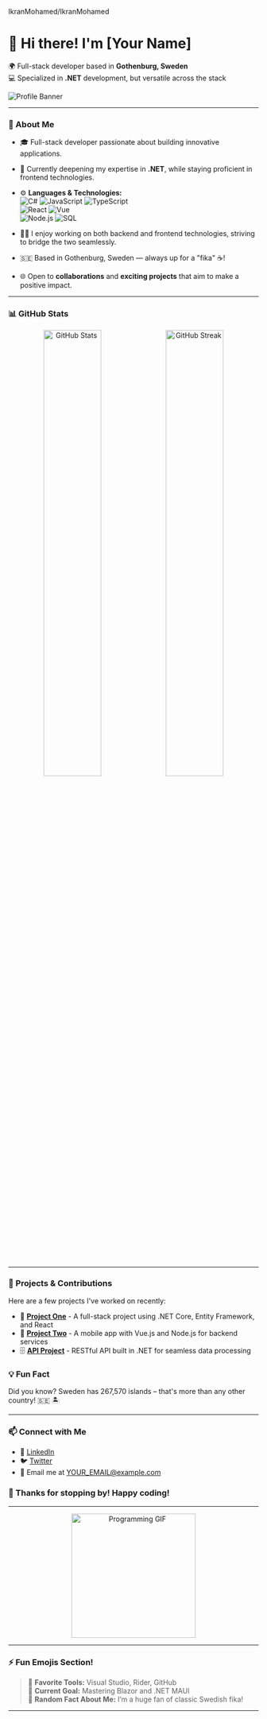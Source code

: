IkranMohamed/IkranMohamed

# 👋 Hi there! I'm [Your Name] 

🌍 Full-stack developer based in **Gothenburg, Sweden**  
💻 Specialized in **.NET** development, but versatile across the stack

![Profile Banner](https://via.placeholder.com/800x200.png?text=Welcome+to+my+GitHub+profile!) <!-- Replace with your own image if you prefer -->

---

### 🚀 About Me

- 🎓 Full-stack developer passionate about building innovative applications.
- 🌱 Currently deepening my expertise in **.NET**, while staying proficient in frontend technologies.
- ⚙️ **Languages & Technologies:**  
  ![C#](https://img.shields.io/badge/C%23-239120?style=flat&logo=c-sharp&logoColor=white) ![JavaScript](https://img.shields.io/badge/JavaScript-F7DF1E?style=flat&logo=javascript&logoColor=black) ![TypeScript](https://img.shields.io/badge/TypeScript-3178C6?style=flat&logo=typescript&logoColor=white)  
  ![React](https://img.shields.io/badge/React-61DAFB?style=flat&logo=react&logoColor=black) ![Vue](https://img.shields.io/badge/Vue.js-4FC08D?style=flat&logo=vue-dot-js&logoColor=white)  
  ![Node.js](https://img.shields.io/badge/Node.js-339933?style=flat&logo=node-dot-js&logoColor=white) ![SQL](https://img.shields.io/badge/SQL-4479A1?style=flat&logo=sqlite&logoColor=white)

- 🧑‍💻 I enjoy working on both backend and frontend technologies, striving to bridge the two seamlessly.
- 🇸🇪 Based in Gothenburg, Sweden — always up for a "fika" ☕️!
- 🌐 Open to **collaborations** and **exciting projects** that aim to make a positive impact.

---

### 📊 GitHub Stats

<p align="center">
  <img src="https://github-readme-stats.vercel.app/api?username=YOUR_GITHUB_USERNAME&show_icons=true&theme=radical" alt="GitHub Stats" width="48%" />
  <img src="https://github-readme-streak-stats.herokuapp.com/?user=YOUR_GITHUB_USERNAME&theme=radical" alt="GitHub Streak" width="48%" />
</p>

---

### 💼 Projects & Contributions

Here are a few projects I've worked on recently:

- 🔧 [**Project One**](https://github.com/YOUR_GITHUB_USERNAME/ProjectOne) - A full-stack project using .NET Core, Entity Framework, and React
- 📱 [**Project Two**](https://github.com/YOUR_GITHUB_USERNAME/ProjectTwo) - A mobile app with Vue.js and Node.js for backend services
- 🗄️ [**API Project**](https://github.com/YOUR_GITHUB_USERNAME/APIProject) - RESTful API built in .NET for seamless data processing

### 💡 Fun Fact
Did you know? Sweden has 267,570 islands – that's more than any other country! 🇸🇪 🏝️

---

### 📫 Connect with Me

- 💼 [LinkedIn](https://linkedin.com/in/YOUR_LINKEDIN_USERNAME)
- 🐦 [Twitter](https://twitter.com/YOUR_TWITTER_USERNAME)
- 💌 Email me at [YOUR_EMAIL@example.com](mailto:YOUR_EMAIL@example.com)

### 🎉 Thanks for stopping by! Happy coding!

---

<p align="center">
  <img src="https://media.giphy.com/media/l1J9EdzfOSgfyueLm/giphy.gif" width="250" alt="Programming GIF">
</p>

---

### ⚡️ Fun Emojis Section!
> 🔧 **Favorite Tools:** Visual Studio, Rider, GitHub  
> 🚀 **Current Goal:** Mastering Blazor and .NET MAUI  
> 🧠 **Random Fact About Me:** I’m a huge fan of classic Swedish fika!

---

<!-- You can add additional sections here if you want to highlight something specific about yourself or your work -->
